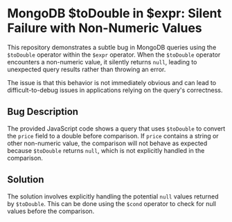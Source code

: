 # MongoDB $toDouble in $expr: Silent Failure with Non-Numeric Values

This repository demonstrates a subtle bug in MongoDB queries using the `$toDouble` operator within the `$expr` operator.  When the `$toDouble` operator encounters a non-numeric value, it silently returns `null`, leading to unexpected query results rather than throwing an error.

The issue is that this behavior is not immediately obvious and can lead to difficult-to-debug issues in applications relying on the query's correctness.

## Bug Description

The provided JavaScript code shows a query that uses `$toDouble` to convert the `price` field to a double before comparison. If `price` contains a string or other non-numeric value, the comparison will not behave as expected because `$toDouble` returns `null`, which is not explicitly handled in the comparison.

## Solution

The solution involves explicitly handling the potential `null` values returned by `$toDouble`. This can be done using the `$cond` operator to check for null values before the comparison.
